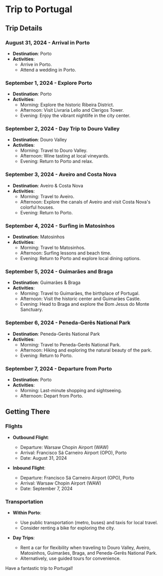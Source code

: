 # Trip to Portugal

## Trip Details

### August 31, 2024 - Arrival in Porto
- **Destination**: Porto
- **Activities**: 
  - Arrive in Porto.
  - Attend a wedding in Porto.

### September 1, 2024 - Explore Porto
- **Destination**: Porto
- **Activities**:
  - Morning: Explore the historic Ribeira District.
  - Afternoon: Visit Livraria Lello and Clerigos Tower.
  - Evening: Enjoy the vibrant nightlife in the city center.

### September 2, 2024 - Day Trip to Douro Valley
- **Destination**: Douro Valley
- **Activities**:
  - Morning: Travel to Douro Valley.
  - Afternoon: Wine tasting at local vineyards.
  - Evening: Return to Porto and relax.

### September 3, 2024 - Aveiro and Costa Nova
- **Destination**: Aveiro & Costa Nova
- **Activities**:
  - Morning: Travel to Aveiro.
  - Afternoon: Explore the canals of Aveiro and visit Costa Nova's colorful houses.
  - Evening: Return to Porto.

### September 4, 2024 - Surfing in Matosinhos
- **Destination**: Matosinhos
- **Activities**:
  - Morning: Travel to Matosinhos.
  - Afternoon: Surfing lessons and beach time.
  - Evening: Return to Porto and explore local dining options.

### September 5, 2024 - Guimarães and Braga
- **Destination**: Guimarães & Braga
- **Activities**:
  - Morning: Travel to Guimarães, the birthplace of Portugal.
  - Afternoon: Visit the historic center and Guimarães Castle.
  - Evening: Head to Braga and explore the Bom Jesus do Monte Sanctuary.

### September 6, 2024 - Peneda-Gerês National Park
- **Destination**: Peneda-Gerês National Park
- **Activities**:
  - Morning: Travel to Peneda-Gerês National Park.
  - Afternoon: Hiking and exploring the natural beauty of the park.
  - Evening: Return to Porto.

### September 7, 2024 - Departure from Porto
- **Destination**: Porto
- **Activities**:
  - Morning: Last-minute shopping and sightseeing.
  - Afternoon: Depart from Porto.

## Getting There

### Flights
- **Outbound Flight**: 
  - Departure: Warsaw Chopin Airport (WAW)
  - Arrival: Francisco Sá Carneiro Airport (OPO), Porto
  - Date: August 31, 2024

- **Inbound Flight**:
  - Departure: Francisco Sá Carneiro Airport (OPO), Porto
  - Arrival: Warsaw Chopin Airport (WAW)
  - Date: September 7, 2024

### Transportation
- **Within Porto**:
  - Use public transportation (metro, buses) and taxis for local travel.
  - Consider renting a bike for exploring the city.

- **Day Trips**:
  - Rent a car for flexibility when traveling to Douro Valley, Aveiro, Matosinhos, Guimarães, Braga, and Peneda-Gerês National Park.
  - Alternatively, use guided tours for convenience.

Have a fantastic trip to Portugal!